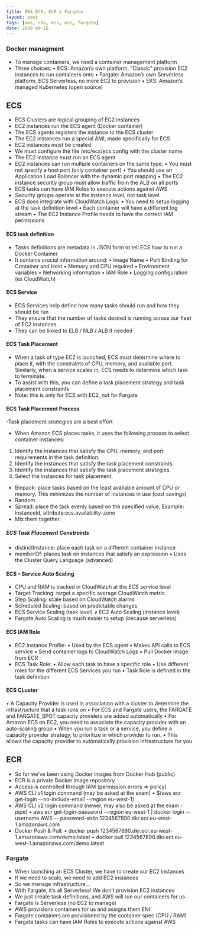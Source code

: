 ```yaml
---
title: AWS ECS, ECR & Fargate
layout: post
tags: [aws, cda, ecs, ecr, fargate]
date: 2020-09-16
---
```


### Docker managment
- To manage containers, we need a container management platform
- Three choices:
•	ECS: Amazon’s own platform, “Classic” provision EC2 instances to run containers onto
•	Fargate: Amazon’s own Serverless platform, ECS Serverless, no more EC2 to provision
•	EKS: Amazon’s managed Kubernetes (open source)
## ECS
- ECS Clusters are logical grouping of EC2 instances
- EC2 instances run the ECS agent (Docker container)
- The ECS agents registers the instance to the ECS cluster
- The EC2 instances run a special AMI, made specifically for ECS
-	EC2 instances must be created
- We must configure the file /etc/ecs/ecs.config with the cluster name
-	The EC2 instance must run an ECS agent
-	EC2 instances can run multiple containers on the same type:
•	You must not specify a host port (only container port)
•	You should use an Application Load Balancer with the dynamic port mapping
•	The EC2 instance security group must allow traffic from the ALB on all ports
-	ECS tasks can have IAM Roles to execute actions against AWS
-	Security groups operate at the instance level, not task level
-	ECS does integrate with CloudWatch Logs:
•	You need to setup logging at the task definition level
•	Each container will have a different log stream
•	The EC2 Instance Profile needs to have the correct IAM permissions

#### ECS task definition
-	Tasks definitions are metadata in JSON form to tell ECS how to run a Docker Container
-	It contains crucial information around:
•	Image Name
•	Port Binding for Container and Host
•	Memory and CPU required
•	Environment variables
•	Networking information
•	IAM Role
•	Logging configuration (ex CloudWatch)
#### ECS Service
-	ECS Services help define how many tasks should run and how they should be run
-	They ensure that the number of tasks desired is running across our fleet of EC2 instances.
-	They can be linked to ELB / NLB / ALB if needed
#### ECS Task Placement
-	When a task of type EC2 is launched, ECS must determine where to place it, with the constraints of CPU, memory, and available port. Similarly, when a service scales in, ECS needs to determine which task to terminate.
-	To assist with this, you can define a task placement strategy and task placement constraints
-	Note: this is only for ECS with EC2, not for Fargate
#### ECS Task Placement Process
-Task placement strategies are a best effort
-	When Amazon ECS places tasks, it uses the following process to select container instances:
1.	Identify the instances that satisfy the CPU, memory, and port requirements in the task definition.
2.	Identify the instances that satisfy the task placement constraints.
3.	Identify the instances that satisfy the task placement strategies.
4.	Select the instances for task placement.
-	Binpack: place tasks based on the least available amount of CPU or memory. This minimizes the number of instances in use (cost savings)
- Random
- Spread: place the task evenly based on the specified value. Example: instanceId, attribute:ecs.availability-zone
- Mix them together.
##### ECS Task Placement Constraints
- distinctInstance: place each task on a different container instance
- memberOf: places task on instances that satisfy an expression
•	Uses the Cluster Query Language (advanced)
#### ECS – Service Auto Scaling
- CPU and RAM is tracked in CloudWatch at the ECS service level
- Target Tracking: target a specific average CloudWatch metric
- Step Scaling: scale based on CloudWatch alarms
- Scheduled Scaling: based on predictable changes
- ECS Service Scaling (task level) ≠ EC2 Auto Scaling (instance level)
- Fargate Auto Scaling is much easier to setup (because serverless)
#### ECS IAM Role
- EC2 Instance Profile:
•	Used by the ECS agent
•	Makes API calls to ECS service
•	Send container logs to CloudWatch Logs
•	Pull Docker image from ECR
- ECS Task Role:
•	Allow each task to have a specific role
•	Use different roles for the different ECS Services you run
•	Task Role is defined in the task definition
#### ECS CLuster 
•	A Capacity Provider is used in association with a cluster to determine the infrastructure that a task runs on
•	For ECS and Fargate users, the FARGATE and FARGATE_SPOT capacity providers are added automatically
•	For Amazon ECS on EC2, you need to associate the capacity provider with an auto-scaling group
•	When you run a task or a service, you define a capacity provider strategy, to prioritize in which provider to run.
•	This allows the capacity provider to automatically provision infrastructure for you
## ECR
-	So far we’ve been using Docker images from Docker Hub (public)
-	ECR is a private Docker image repository
-	Access is controlled through IAM (permission errors => policy)
-	AWS CLI v1 login command (may be asked at the exam)
•	$(aws ecr get-login --no-include-email --region eu-west-1)
-	AWS CLI v2 login command (newer, may also be asked at the exam - pipe)
•	aws ecr get-login-password --region eu-west-1 | docker login --username AWS -- password-stdin 1234567890.dkr.ecr.eu-west-1.amazonaws.com
-	Docker Push & Pull:
•	docker push 1234567890.dkr.ecr.eu-west-1.amazonaws.com/demo:latest
•	docker pull 1234567890.dkr.ecr.eu-west-1.amazonaws.com/demo:latest
### Fargate
-	When launching an ECS Cluster, we have to create our EC2 instances
-	If we need to scale, we need to add EC2 instances
-	So we manage infrastructure…
-	With Fargate, it’s all Serverless! We don’t provision EC2 instances
-	We just create task definitions, and AWS will run our containers for us
-	Fargate is Serverless (no EC2 to manage)
-	AWS provisions containers for us and assigns them ENI
-	Fargate containers are provisioned by the container spec (CPU / RAM)
-	Fargate tasks can have IAM Roles to execute actions against AWS


